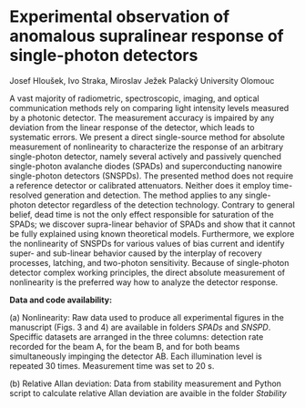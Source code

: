 # Experimental observation of anomalous supralinear response of single-photon detectors
Josef Hloušek, Ivo Straka, Miroslav Ježek
Palacký University Olomouc

A vast majority of radiometric, spectroscopic, imaging, and optical communication methods rely on comparing light intensity levels measured by a photonic detector. The measurement accuracy is impaired by any deviation from the linear response of the detector, which leads to systematic errors. We present a direct single-source method for absolute measurement of nonlinearity to characterize the response of an arbitrary single-photon detector, namely several actively and passively quenched single-photon avalanche diodes (SPADs) and superconducting nanowire single-photon detectors (SNSPDs). The presented method does not require a reference detector or calibrated attenuators. Neither does it employ time-resolved generation and detection. The method applies to any single-photon detector regardless of the detection technology. Contrary to general belief, dead time is not the only effect responsible for saturation of the SPADs; we discover supra-linear behavior of SPADs and show that it cannot be fully explained using known theoretical models. Furthermore, we explore the nonlinearity of SNSPDs for various values of bias current and identify super- and sub-linear behavior caused by the interplay of recovery processes, latching, and two-photon sensitivity. Because of single-photon detector complex working principles, the direct absolute measurement of nonlinearity is the preferred way how to analyze the detector response.

**Data and code availability:**

(a) Nonlinearity: Raw data used to produce all experimental figures in the manuscript (Figs. 3 and 4) are available in folders *SPADs* and *SNSPD*. Speciffic datasets are arranged in the three columns: detection rate recorded for the beam A, for the beam B, and for both beams simultaneously impinging the detector AB. Each illumination level is repeated 30 times. Measurement time was set to 20 s.

(b) Relative Allan deviation: Data from stability measurement and Python script to calculate relative Allan deviation are avaible in the folder *Stability*

